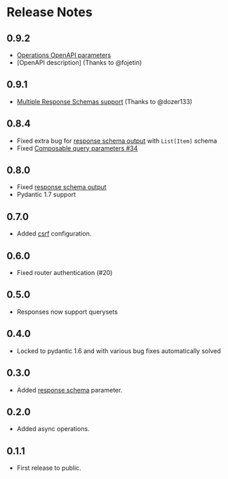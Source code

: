 # Release Notes

## 0.9.2

 * [Operations OpenAPI parameters](http://django-ninja.rest-framework.com/tutorial/operation_params/)
 * [OpenAPI description] (Thanks to @fojetin)

## 0.9.1

 * [Multiple Response Schemas support](http://django-ninja.rest-framework.com/tutorial/response-schema/#multiple-response-schemas) (Thanks to @dozer133)

## 0.8.4

 * Fixed extra bug for [response schema output](https://github.com/vitalik/django-ninja/issues/19) with `List[Item]` schema
 * Fixed [Composable query parameters #34](https://github.com/vitalik/django-ninja/issues/34)

## 0.8.0

 * Fixed [response schema output](https://github.com/vitalik/django-ninja/issues/19)
 * Pydantic 1.7 support

## 0.7.0

 * Added [csrf](/tutorial/csrf) configuration.

## 0.6.0

 * Fixed router authentication (#20)
 
## 0.5.0

 * Responses now support querysets

## 0.4.0

 * Locked to pydantic 1.6 and with various bug fixes automatically solved

## 0.3.0

 * Added [response schema](/tutorial/response-schema) parameter.

## 0.2.0

 * Added async operations.

## 0.1.1

 * First release to public.
